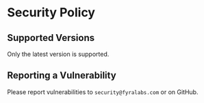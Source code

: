 # Security Policy

## Supported Versions

Only the latest version is supported.

## Reporting a Vulnerability

Please report vulnerabilities to `security@fyralabs.com` or on GitHub.
